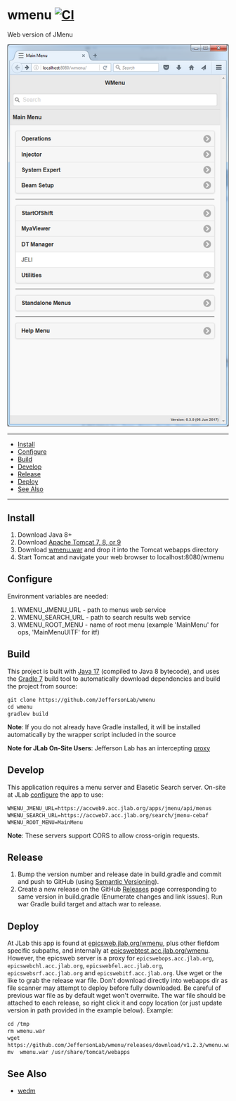 # wmenu [![CI](https://github.com/JeffersonLab/wmenu/actions/workflows/ci.yml/badge.svg)](https://github.com/JeffersonLab/wmenu/actions/workflows/ci.yml)
Web version of JMenu

![Menu Search](/doc/img/MainMenu.png)

---
- [Install](https://github.com/JeffersonLab/wmenu#install)
- [Configure](https://github.com/JeffersonLab/wmenu#configure)
- [Build](https://github.com/JeffersonLab/wmenu#build)
- [Develop](https://github.com/JeffersonLab/wmenu#develop)    
- [Release](https://github.com/JeffersonLab/wmenu#release)
- [Deploy](https://github.com/JeffersonLab/wmenu#deploy) 
- [See Also](https://github.com/JeffersonLab/wmenu#see-also) 
---

## Install
   1. Download Java 8+
   1. Download [Apache Tomcat 7, 8, or 9](http://tomcat.apache.org/)
   1. Download [wmenu.war](https://github.com/JeffersonLab/wmenu/releases) and drop it into the Tomcat webapps directory
   1. Start Tomcat and navigate your web browser to localhost:8080/wmenu

## Configure

Environment variables are needed:

1. WMENU_JMENU_URL - path to menus web service
1. WMENU_SEARCH_URL  - path to search results web service
1. WMENU_ROOT_MENU - name of root menu (example 'MainMenu' for ops, 'MainMenuUITF' for itf)

## Build 
This project is built with [Java 17](https://adoptium.net/) (compiled to Java 8 bytecode), and uses the [Gradle 7](https://gradle.org/) build tool to automatically download dependencies and build the project from source:

```
git clone https://github.com/JeffersonLab/wmenu
cd wmenu
gradlew build
```
**Note**: If you do not already have Gradle installed, it will be installed automatically by the wrapper script included in the source

**Note for JLab On-Site Users**: Jefferson Lab has an intercepting [proxy](https://gist.github.com/slominskir/92c25a033db93a90184a5994e71d0b78)

## Develop
This application requires a menu server and Elasetic Search server.  On-site at JLab [configure](https://github.com/JeffersonLab/wmenu#configure) the app to use:

```
WMENU_JMENU_URL=https://accweb9.acc.jlab.org/apps/jmenu/api/menus
WMENU_SEARCH_URL=https://accweb7.acc.jlab.org/search/jmenu-cebaf
WMENU_ROOT_MENU=MainMenu
```

**Note**: These servers support CORS to allow cross-origin requests.

## Release
1. Bump the version number and release date in build.gradle and commit and push to GitHub (using [Semantic Versioning](https://semver.org/)).   
2. Create a new release on the GitHub [Releases](https://github.com/JeffersonLab/wedm/releases) page corresponding to same version in build.gradle (Enumerate changes and link issues).   Run war Gradle build target and attach war to release.

## Deploy
At JLab this app is found at [epicsweb.jlab.org/wmenu](https://epicsweb.jlab.org/wmenu/), plus other fiefdom specific subpaths, and internally at [epicswebtest.acc.jlab.org/wmenu](https://epicswebtest.acc.jlab.org/wmenu/).  However, the epicsweb server is a proxy for `epicswebops.acc.jlab.org`, `epicswebchl.acc.jlab.org`, `epicswebfel.acc.jlab.org`, `epicswebsrf.acc.jlab.org` and `epicswebitf.acc.jlab.org`.   Use wget or the like to grab the release war file.  Don't download directly into webapps dir as file scanner may attempt to deploy before fully downloaded.  Be careful of previous war file as by default wget won't overrwite.  The war file should be attached to each release, so right click it and copy location (or just update version in path provided in the example below).  Example:

```
cd /tmp
rm wmenu.war
wget https://github.com/JeffersonLab/wmenu/releases/download/v1.2.3/wmenu.war
mv  wmenu.war /usr/share/tomcat/webapps
```

## See Also

  - [wedm](https://github.com/JeffersonLab/wedm)   
